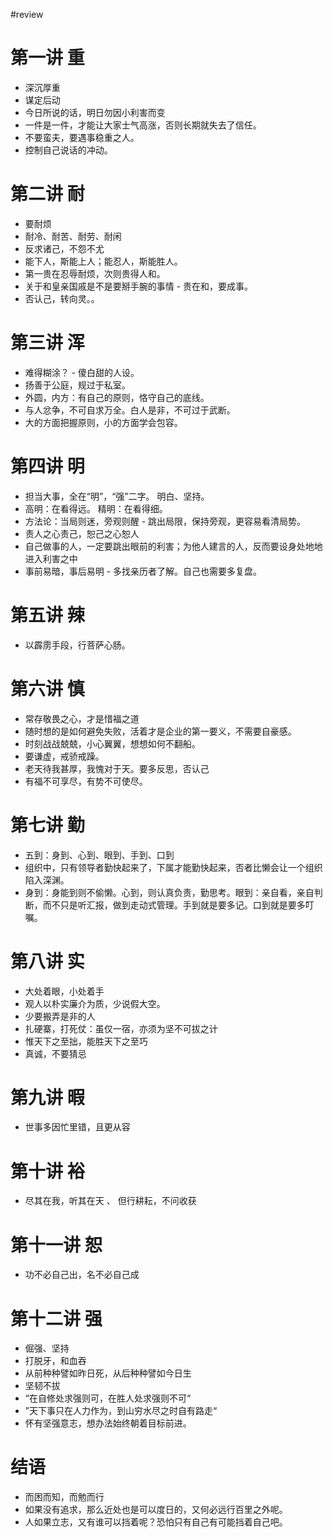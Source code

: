 #review
# 第一讲 重
- 深沉厚重
- 谋定后动
- 今日所说的话，明日勿因小利害而变
- 一件是一件，才能让大家士气高涨，否则长期就失去了信任。
- 不要蛮夫，要遇事稳重之人。
- 控制自己说话的冲动。
# 第二讲 耐
- 要耐烦
- 耐冷、耐苦、耐劳、耐闲
- 反求诸己，不怨不尤
- 能下人，斯能上人；能忍人，斯能胜人。
- 第一贵在忍辱耐烦，次则贵得人和。
- 关于和皇亲国戚是不是要掰手腕的事情 - 贵在和，要成事。
- 否认己，转向灵。。
# 第三讲 浑
- 难得糊涂？ - 傻白甜的人设。
- 扬善于公庭，规过于私室。
- 外圆，内方：有自己的原则，恪守自己的底线。
- 与人忿争，不可自求万全。白人是非，不可过于武断。
- 大的方面把握原则，小的方面学会包容。
# 第四讲 明
- 担当大事，全在“明”，“强”二字。 明白、坚持。
- 高明：在看得远。 精明：在看得细。
- 方法论：当局则迷，旁观则醒 - 跳出局限，保持旁观，更容易看清局势。
- 责人之心责己，恕己之心恕人
- 自己做事的人，一定要跳出眼前的利害；为他人建言的人，反而要设身处地地进入利害之中
- 事前易暗，事后易明 - 多找亲历者了解。自己也需要多复盘。

# 第五讲 辣
- 以霹雳手段，行菩萨心肠。


# 第六讲 慎
- 常存敬畏之心，才是惜福之道
- 随时想的是如何避免失败，活着才是企业的第一要义，不需要自豪感。
- 时刻战战兢兢，小心翼翼，想想如何不翻船。
- 要谦虚，戒骄戒躁。
- 老天待我甚厚，我愧对于天。要多反思，否认己
- 有福不可享尽，有势不可使尽。

# 第七讲 勤
- 五到：身到、心到、眼到、手到、口到
- 组织中，只有领导者勤快起来了，下属才能勤快起来，否者比懒会让一个组织陷入深渊。
- 身到：身能到则不偷懒。心到，则认真负责，勤思考。眼到：亲自看，亲自判断，而不只是听汇报，做到走动式管理。手到就是要多记。口到就是要多叮嘱。

# 第八讲 实
- 大处着眼，小处着手
- 观人以朴实廉介为质，少说假大空。
- 少要搬弄是非的人
- 扎硬寨，打死仗：虽仅一宿，亦须为坚不可拔之计
- 惟天下之至拙，能胜天下之至巧
- 真诚，不要猜忌

# 第九讲 暇
- 世事多因忙里错，且更从容

# 第十讲 裕
- 尽其在我，听其在天 、 但行耕耘，不问收获

# 第十一讲 恕
- 功不必自己出，名不必自己成

# 第十二讲 强
- 倔强、坚持
- 打脱牙，和血吞
- 从前种种譬如昨日死，从后种种譬如今日生
- 坚韧不拔
- “在自修处求强则可，在胜人处求强则不可“
- ”天下事只在人力作为，到山穷水尽之时自有路走“
- 怀有坚强意志，想办法始终朝着目标前进。
# 结语
- 而困而知，而勉而行
- 如果没有追求，那么近处也是可以度日的，又何必远行百里之外呢。 
- 人如果立志，又有谁可以挡着呢？恐怕只有自己有可能挡着自己吧。